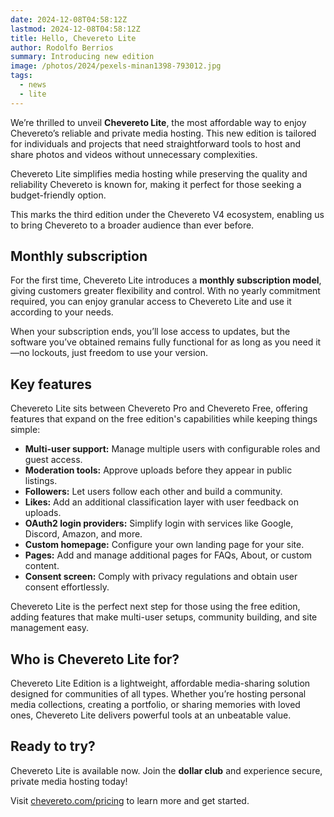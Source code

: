 ```yaml
---
date: 2024-12-08T04:58:12Z
lastmod: 2024-12-08T04:58:12Z
title: Hello, Chevereto Lite
author: Rodolfo Berrios
summary: Introducing new edition
image: /photos/2024/pexels-minan1398-793012.jpg
tags:
  - news
  - lite
---
```


We’re thrilled to unveil **Chevereto Lite**, the most affordable way to enjoy Chevereto’s reliable and private media hosting. This new edition is tailored for individuals and projects that need straightforward tools to host and share photos and videos without unnecessary complexities.

Chevereto Lite simplifies media hosting while preserving the quality and reliability Chevereto is known for, making it perfect for those seeking a budget-friendly option.

This marks the third edition under the Chevereto V4 ecosystem, enabling us to bring Chevereto to a broader audience than ever before.

## Monthly subscription

For the first time, Chevereto Lite introduces a **monthly subscription model**, giving customers greater flexibility and control. With no yearly commitment required, you can enjoy granular access to Chevereto Lite and use it according to your needs.

When your subscription ends, you’ll lose access to updates, but the software you’ve obtained remains fully functional for as long as you need it—no lockouts, just freedom to use your version.

## Key features

Chevereto Lite sits between Chevereto Pro and Chevereto Free, offering features that expand on the free edition's capabilities while keeping things simple:

* **Multi-user support:** Manage multiple users with configurable roles and guest access.
* **Moderation tools:** Approve uploads before they appear in public listings.
* **Followers:** Let users follow each other and build a community.
* **Likes:** Add an additional classification layer with user feedback on uploads.
* **OAuth2 login providers:** Simplify login with services like Google, Discord, Amazon, and more.
* **Custom homepage:** Configure your own landing page for your site.
* **Pages:** Add and manage additional pages for FAQs, About, or custom content.
* **Consent screen:** Comply with privacy regulations and obtain user consent effortlessly.

Chevereto Lite is the perfect next step for those using the free edition, adding features that make multi-user setups, community building, and site management easy.

## Who is Chevereto Lite for?

Chevereto Lite Edition is a lightweight, affordable media-sharing solution designed for communities of all types. Whether you’re hosting personal media collections, creating a portfolio, or sharing memories with loved ones, Chevereto Lite delivers powerful tools at an unbeatable value.

## Ready to try?

Chevereto Lite is available now. Join the **dollar club** and experience secure, private media hosting today!

Visit [chevereto.com/pricing](https://chevereto.com/pricing) to learn more and get started.
